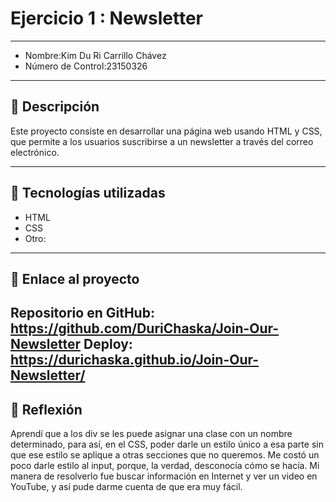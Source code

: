 # Ejercicio 1 : Newsletter

---

- Nombre:Kim Du Ri Carrillo Chávez
- Número de Control:23150326

---

## 📌 Descripción
Este proyecto consiste en desarrollar una página web usando HTML y CSS, que permite a los usuarios suscribirse a un newsletter a través del correo electrónico.

---

## 🚀 Tecnologías utilizadas
- HTML  
- CSS  
- Otro: 

---

## 🔗 Enlace al proyecto
Repositorio en GitHub: https://github.com/DuriChaska/Join-Our-Newsletter
Deploy: https://durichaska.github.io/Join-Our-Newsletter/
---

## 📝 Reflexión
Aprendí que a los div se les puede asignar una clase con un nombre determinado, para así, en el CSS, poder darle un estilo único a esa parte sin que ese estilo se aplique a otras secciones que no queremos. Me costó un poco darle estilo al input, porque, la verdad, desconocía cómo se hacía. Mi manera de resolverlo fue buscar información en Internet y ver un video en YouTube, y así pude darme cuenta de que era muy fácil.

